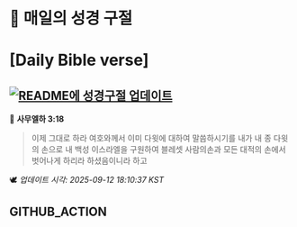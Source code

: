 # 🙏 매일의 성경 구절
# [Daily Bible verse]
## [![README에 성경구절 업데이트](https://github.com/DONGSUKA/first_test/actions/workflows/update-readme-bible.yml/badge.svg)](https://github.com/DONGSUKA/first_test/actions/workflows/update-readme-bible.yml)
<!-- START_BIBLE_VERSE -->
📖 **사무엘하 3:18**
> 이제 그대로 하라 여호와께서 이미 다윗에 대하여 말씀하시기를 내가 내 종 다윗의 손으로 내 백성 이스라엘을 구원하여 블레셋 사람의손과 모든 대적의 손에서 벗어나게 하리라 하셨음이니라 하고

🕊️ _업데이트 시각: 2025-09-12 18:10:37 KST_
  <!-- END_BIBLE_VERSE -->
## GITHUB_ACTION

